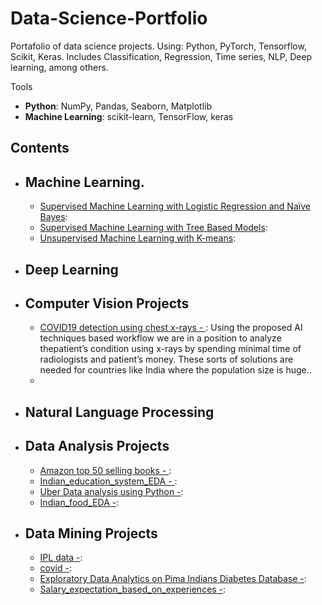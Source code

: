 # Data-Science-Portfolio
Portafolio of data science projects. Using: Python, PyTorch,  Tensorflow, Scikit, Keras. Includes Classification, Regression, Time series, NLP, Deep learning, among others.
 
 Tools
  - **Python**: NumPy, Pandas, Seaborn, Matplotlib
  - **Machine Learning**: scikit-learn, TensorFlow, keras

## Contents
 
 - ## Machine Learning.
    - [Supervised Machine Learning with Logistic Regression and Naïve Bayes]():
    - [Supervised Machine Learning with Tree Based Models]():
    - [Unsupervised Machine Learning with K-means]():
 
- ## Deep Learning
- ## Computer Vision Projects
    - [COVID19 detection using chest x-rays - ](https://github.com/kartikshastrakar/Data-Science-Portfolio/blob/main/Notebooks/Covid.ipynb):  Using the proposed AI techniques based workflow we are in a position to analyze thepatient’s condition using x-rays by spending minimal time of radiologists and patient’s money. These sorts of solutions are needed for countries like India where the
population size is huge..
   - 
- ## Natural Language Processing

- ## Data Analysis Projects
   -  [Amazon top 50 selling books - ](): 
   -  [Indian_education_system_EDA - ]():
   -  [Uber Data analysis using Python -]():
   -  [Indian_food_EDA -]():

- ## Data Mining Projects
   -  [IPL data -]():
   -  [covid -]():
   -  [Exploratory Data Analytics on Pima Indians Diabetes Database -]():
   -  [Salary_expectation_based_on_experiences -]():

   
